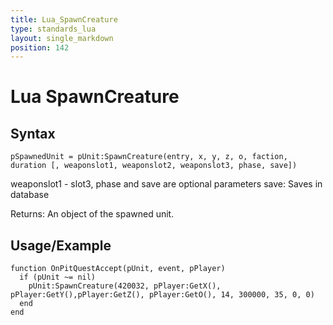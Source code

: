 ```yaml
---
title: Lua_SpawnCreature
type: standards_lua
layout: single_markdown
position: 142
---
```


# Lua SpawnCreature

## Syntax

```
pSpawnedUnit = pUnit:SpawnCreature(entry, x, y, z, o, faction, duration [, weaponslot1, weaponslot2, weaponslot3, phase, save])
```

weaponslot1 - slot3, phase and save are optional parameters save: Saves in database

Returns: An object of the spawned unit.


## Usage/Example

```
function OnPitQuestAccept(pUnit, event, pPlayer)
  if (pUnit ~= nil)
    pUnit:SpawnCreature(420032, pPlayer:GetX(), pPlayer:GetY(),pPlayer:GetZ(), pPlayer:GetO(), 14, 300000, 35, 0, 0)
  end
end
```
